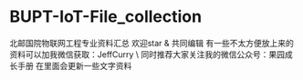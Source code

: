 # BUPT-IoT-File_collection
 北邮国院物联网工程专业资料汇总
 欢迎star & 共同编辑
 有一些不太方便放上来的资料可以加我微信获取：JeffCurry \\
 同时推荐大家关注我的微信公众号：果园成长手册 在里面会更新一些文字资料
